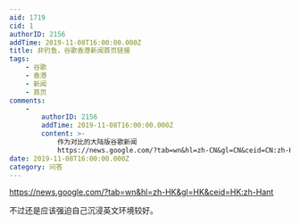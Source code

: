 ```yaml
---
aid: 1719
cid: 1
authorID: 2156
addTime: 2019-11-08T16:00:00.000Z
title: 非钓鱼，谷歌香港新闻首页链接
tags:
    - 谷歌
    - 香港
    - 新闻
    - 首页
comments:
    -
        authorID: 2156
        addTime: 2019-11-08T16:00:00.000Z
        content: >-
            作为对比的大陆版谷歌新闻
            https://news.google.com/?tab=wn&hl=zh-CN&gl=CN&ceid=CN:zh-Hans
date: 2019-11-08T16:00:00.000Z
category: 问答
---
```


https://news.google.com/?tab=wn&hl=zh-HK&gl=HK&ceid=HK:zh-Hant

不过还是应该强迫自己沉浸英文环境较好。
